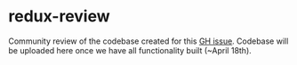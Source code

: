 # redux-review
Community review of the codebase created for this [GH issue](https://github.com/reactjs/redux/issues/1353). Codebase will be uploaded here once we have all functionality built (~April 18th).
